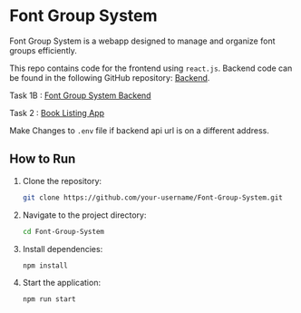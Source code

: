 # Font Group System

Font Group System is a webapp designed to manage and organize font groups efficiently.

This repo contains code for the frontend using ```react.js```. Backend code can be found in the following GitHub repository: [Backend](https://github.com/RJRuhan/Font-Group-System-Backend).

Task 1B : [Font Group System Backend](https://github.com/RJRuhan/Font-Group-System-Backend)

Task 2 :  [Book Listing App](https://github.com/RJRuhan/Book-Listing)

Make Changes to ```.env``` file if backend api url is on a different address.

## How to Run

1. Clone the repository:
    ```bash
    git clone https://github.com/your-username/Font-Group-System.git
    ```
2. Navigate to the project directory:
    ```bash
    cd Font-Group-System
    ```
3. Install dependencies:
    ```bash
    npm install
    ```
4. Start the application:
    ```bash
    npm run start
    ```
